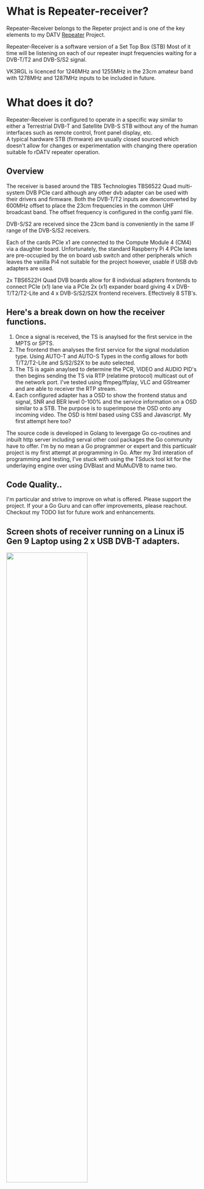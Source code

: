# What is Repeater-receiver?
Repeater-Receiver belongs to the Repeter project and is one of the key elements to my DATV [Repeater](https://github.com/TVforME/Repeater) Project.

Repeater-Receiver is a software version of a Set Top Box (STB) 
Most of it time will be listening on each of our repeater inupt frequencies waiting for a DVB-T/T2 and DVB-S/S2 signal.

VK3RGL is licenced for 1246MHz and 1255MHz in the 23cm amateur band with 1278MHz and 1287MHz inputs to be included in future.

# What does it do?
Repeater-Receiver is configured to operate in a specific way similar to either a Terrestrial DVB-T and Satellite DVB-S STB without any of the human interfaces such as remote control, front panel display, etc.  
A typical hardware STB (firmware) are usually closed sourced which doesn't allow for changes or experimentation with changing there operation suitable fo rDATV repeater operation.

## Overview
The receiver is based around the TBS Technologies TBS6522 Quad multi-system DVB PCIe card although any other dvb adapter can be used with their drivers and firmware.
Both the DVB-T/T2 inputs are downconverted by 600MHz offset to place the 23cm frequencies in the common UHF broadcast band. The offset frequency is configured in the config.yaml file. 

DVB-S/S2 are received since the 23cm band is conveniently in the same IF range of the DVB-S/S2 receivers.

Each of the cards PCIe x1 are connected to the Compute Module 4 (CM4) via a daughter board. Unfortunately, the standard Raspberry Pi 4 PCIe lanes are pre-occupied by the on board usb switch and other peripherals which leaves the vanilla Pi4 not suitable for the project however, usable if USB dvb adapters are used.

2x TBS6522H Quad DVB boards allow for 8 individual adapters frontends to connect PCIe (x1) lane via a PCIe 2x (x1) expander board giving  4 x DVB-T/T2/T2-Lite and 4 x DVB-S/S2/S2X frontend receivers.  Effectively 8 STB's.

## Here's a break down on how the receiver functions.

1. Once a signal is received, the TS is anaylsed for the first service in the MPTS or SPTS.
2. The frontend then analyses the first service for the signal modulation type.
   Using AUTO-T and AUTO-S Types in the config allows for both T/T2/T2-Lite and S/S2/S2X to be auto selected.
3. The TS is again anaylsed to determine the PCR, VIDEO and AUDIO PID's then begins sending the TS via RTP (relatime protocol) multicast out of the network port.
   I've tested using ffmpeg/ffplay, VLC and GStreamer and are able to receiver the RTP stream.
4. Each configured adapter has a OSD to show the frontend status and signal, SNR and BER level 0-100% and the service information on a OSD similar to a STB.
   The purpose is to superimpose the OSD onto any incoming video. The OSD is html based using CSS and Javascript.  My first attempt here too?

The source code is developed in Golang to levergage Go co-routines and inbuilt http server including serval other cool packages the Go community have to offer.
I'm by no mean a Go programmer or expert and this particualr project is my first attempt at programming in Go.
After my 3rd interation of programming and testing, I've stuck with using the TSduck tool kit for the underlaying engine over using DVBlast and MuMuDVB to name two.

## Code Quality..
I'm particular and strive to improve on what is offered. 
Please support the project. If your a Go Guru and can offer improvements, please reachout. Checkout my TODO list for future work and enhancements.

## Screen shots of receiver running on a Linux i5 Gen 9 Laptop using 2 x USB DVB-T adapters.

<img src="/docs/images/Livescreenshot-adapter-osd-gst.jpg" width="65%">

<img src="/docs/images/Screenshot_2024-08-05_System_Monitor.png" width="45%">

Each adapter's frontend are polled in read only mode using ioctl calls.  Direct ioctl calls greatly speed up the response and has avoided the additional overhead in translating the stats values comming in through stdio.

The underlying adapter tuning and demux in anaylsing of services to select pcr, video and audio PID's is reliant on [TSduck](https://tsduck.io/download/tsduck/) 

TSduck and dvbapi are a required dependancies for receiver is operate.

The code operates on a simple state machine with 4 states:-

1. Listening
2. Analysing
3. Streaming
4. Stopping

All settings are configured in a config.yaml file and read at startup.

## Architectures amd64 and amr64.
Version 1.0.1 is operating on Linux Ubuntu 24.04 and Ubuntu Core 24 on Raspberry Pi.
Ulimately, Receiver is in development to be ported to PiCore64 for the purpose of running entirely in RAM to aviod SSD corruption from power cycling or inadvertant power removal.

# Below this line is proposed for FUTURE and in development
# =============================================

## Using piCore64 on a Raspberry Pi Compute Module 4 (CM4) 
piCore offers significant advantages with reliability and extending the life of SD card/USB/EMMC lifespan. piCore offers far beeter performance over similiar Linux OS such as Ubuntu core. core22 and raspberrianLite. I've been satisfied piCore to be a key contributor to the success so far. 

## piCore64?
piCore64 is a variant of [Tiny Core Linux](http://tinycorelinux.net/) is designed specifically for both 32-bit and 64-bit systems. It's extremely lightweight and operates completely in RAM. The initial boot process rootfs, OS image is loaded into memory. Did I say piCore64 runs entirely from RAM from there on. Raspberrian can be configured to run RO (Read Only) however, requires additional work to configure zswap and log rotation to be workable. 


## Benefits of Running Linux from RAM are:

### 1. Reduction of Write Operations:
Traditional Linux distributions write data frequently to their storage medium like SSD drives, SD cards, USB sticks, or EMMC etc. Each write operation potentially shortens the lifespan of these storage devices due to wear and tear on the flash cells. piCore64 minimises this risk entirely by operating in RAM, thus significantly reducing the number of write operations to flash devices. Even swapfile and logs use RAM.

### 2. Increased System Performance:
RAM is significantly faster than most forms of persistent storage, particularly SD cards and EMMC. By operating from RAM, piCore64 ensures that the system can run applications and processes much faster, which is crucial for real-time mission critical applications. Obviosly, any code memory leaks overtime is likely to slowly chew up 4Gb of RAM therefore it's imperitive applications written in C and C++ need to free resources correcly. 

A nightly reboot feature maybe a solution for memory leak.. A simple bash script could routinely watch memory capacity and schedule a reboot during early morning intervals.

### 3. Enhanced Reliability and Stability:
As in previous dot points, the risk of file system corruption due to unexpected power failures during a filesystem write is eliminated. This aspect alone is particularly important for systems that may to be deployed in remote or less accessible locations, where providing maintenance can be challenging.

### 4. Simplified System Maintenance:
With fewer writes to the storage device, the overall system maintenance is reduced. There's is really no need to continually update software reduces the concern about data integrity issues once to power goes off at the repeater site. Restoring power reloads a fresh copy into RAM and off it goes. Its easy enough to run the `picore_image_build.sh` script to use a later version of Linux kernel. Read on more to come.. 

### 5. 24/7/365 Benifits:
Developing the repeater receiver code on piCore64 ensures efficient and reliable performance in a broadcast environment.

The operating system's lightweight ensures that most of the Raspberry Pi’s 3 Cores are busy in handling the communications with PCI DVB adaptor/s as well as juggling multiple instances of DVBlast rather than spending cycles managing Snaps / apt triggers and many deamons running intermittantly in the background as with traditional Linux OS's. 

Additionally, the ephemeral nature of RAM-based systems means that any configuration changes or temporary data are reset upon reboot, which can help in maintaining a consistent state across power cycles. Despite RAM use files, piCore has facilities to make settings persistant by running simple scripts. I'm only new to piCore however, there are plently knowledgable people willing to help on the tinylinux forum for any issues or hurdles I've come across so far.

## Design Considerations
The receiver operates independently of the repeater for several reasons:

1. **Reduce Overhead**: This approach reduces overhead in the repeater Core design to manage dvb access. My concept is for all the RF to be kept in one box. Motherboard running at GHz clock speeds spells interference and potential noise issues if happened to have low level RF signals coaxial cables draped over motherboard componets.
2. Communication is through the 1Gbs Ethernet interface using RTP/UDP/HTTP with SSH for remote access.  Theoretically, the receive could be located remotely from the core!
3. **Configurable**: Receiver can be configured for different PCIe DVB cards to receive both DVB-S/S2 or DVB-T/T2 per frequency. DATV uses both DVB-S/S2 and DVB-T/T2 for terrestrial experimentation.
4. **Reduce Point of Failure**: The receiver is constructed to fit in a hard disk bay of the repeater ATX 4RU chassis. A duplicate receiver can be simply exchanged to facilitate "upgrades and features" in 5 minutes making servicability key importance at a repeater site.

## Hardware
- Raspberry Pi Compute Module 4 (CM4004032): 4GB RAM, 32GB eMMC, without WiFi to reduce RF at the site.
- I2C OLED Display: Used for fontpanel display to show status of the receiver.
- Modify TBS-6522H from 75 Ohm F-type to 50 Ohm SMA with 1:5 impedance balun. PCB to be designed to accomidate SMA's and baluns
## Picture below showing F-Type connectors removed ready for SMA and 1:5 balun board daughter board

<img src="/docs/images/TBS-6522H-noFtypes.jpg" width="25%">
  
## Software details
- **Operating System**: piCore64 version 14.1.0
- **Aplication**: Entirely in Go code move to => deamon in future coded in Go.
- **Build Script**: Script for setting up necessary v4ldvb, TBS drivers, a few tools such as pcitools and of coaurse the TSduck tool kit.
- I'll develop a tcz package to load on startup with all dependancies included.  That's the plan.

